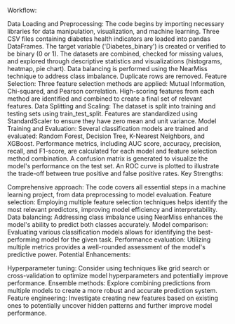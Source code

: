 Workflow:

Data Loading and Preprocessing:
The code begins by importing necessary libraries for data manipulation, visualization, and machine learning.
Three CSV files containing diabetes health indicators are loaded into pandas DataFrames.
The target variable ('Diabetes_binary') is created or verified to be binary (0 or 1).
The datasets are combined, checked for missing values, and explored through descriptive statistics and visualizations (histograms, heatmap, pie chart).
Data balancing is performed using the NearMiss technique to address class imbalance.
Duplicate rows are removed.
Feature Selection:
Three feature selection methods are applied: Mutual Information, Chi-squared, and Pearson correlation.
High-scoring features from each method are identified and combined to create a final set of relevant features.
Data Splitting and Scaling:
The dataset is split into training and testing sets using train_test_split.
Features are standardized using StandardScaler to ensure they have zero mean and unit variance.
Model Training and Evaluation:
Several classification models are trained and evaluated: Random Forest, Decision Tree, K-Nearest Neighbors, and XGBoost.
Performance metrics, including AUC score, accuracy, precision, recall, and F1-score, are calculated for each model and feature selection method combination.
A confusion matrix is generated to visualize the model's performance on the test set.
An ROC curve is plotted to illustrate the trade-off between true positive and false positive rates.
Key Strengths:

Comprehensive approach: The code covers all essential steps in a machine learning project, from data preprocessing to model evaluation.
Feature selection: Employing multiple feature selection techniques helps identify the most relevant predictors, improving model efficiency and interpretability.
Data balancing: Addressing class imbalance using NearMiss enhances the model's ability to predict both classes accurately.
Model comparison: Evaluating various classification models allows for identifying the best-performing model for the given task.
Performance evaluation: Utilizing multiple metrics provides a well-rounded assessment of the model's predictive power.
Potential Enhancements:

Hyperparameter tuning: Consider using techniques like grid search or cross-validation to optimize model hyperparameters and potentially improve performance.
Ensemble methods: Explore combining predictions from multiple models to create a more robust and accurate prediction system.
Feature engineering: Investigate creating new features based on existing ones to potentially uncover hidden patterns and further improve model performance.
